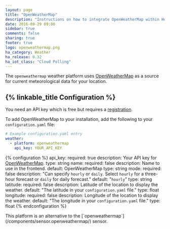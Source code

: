 ```yaml
---
layout: page
title: "OpenWeatherMap"
description: "Instructions on how to integrate OpenWeatherMap within Home Assistant."
date: 2016-09-29 09:00
sidebar: true
comments: false
sharing: true
footer: true
logo: openweathermap.png
ha_category: Weather
ha_release: 0.32
ha_iot_class: "Cloud Polling"
---
```


The `openweathermap` weather platform uses [OpenWeatherMap](http://openweathermap.org/) as a source for current meteorological data for your location.

## {% linkable_title Configuration %}

You need an API key which is free but requires a [registration](http://home.openweathermap.org/users/sign_up).

To add OpenWeatherMap to your installation, add the following to your `configuration.yaml` file:

```yaml
# Example configuration.yaml entry
weather:
  - platform: openweathermap
    api_key: YOUR_API_KEY
```

{% configuration %}
api_key:
  required: true
  description: Your API key for [OpenWeatherMap](http://openweathermap.org/).
  type: string
name:
  required: false
  description: Name to use in the frontend.
  default: OpenWeatherMap
  type: string
mode:
  required: false
  description: "Can specify `hourly` or `daily`. Select `hourly` for a three-hour forecast or `daily` for daily forecast."
  default: "`hourly`"
  type: string
latitude:
  required: false
  description: Latitude of the location to display the weather.
  default: "The latitude in your `configuration.yaml` file."
  type: float
longitude:
  required: false
  description: Longitude of the location to display the weather.
  default: "The longitude in your `configuration.yaml` file."
  type: float
{% endconfiguration %}

<p class='note'>
This platform is an alternative to the [`openweathermap`](/components/sensor.openweathermap/) sensor.
</p>
